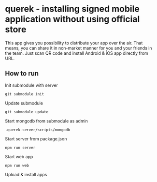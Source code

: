 # querek - installing signed mobile application without using official store

This app gives you possibility to distribute your app over the air. That means, you can share it in non-market manner for you and your friends in the team. Just scan QR code and install Android & iOS app directly from URL.

How to run
-  
 Init submodule with server 
```
git submodule init
```
Update submodule 
``` 
git submodule update
```
Start mongodb from submodule as admin
```
.querek-server/scripts/mongodb
```
Start server from package.json
```
npm run server
```
Start web app
```
npm run web
```  
Upload & install apps 